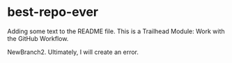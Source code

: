 # best-repo-ever

Adding some text to the README file. This is a Trailhead Module: Work with the GitHub Workflow.

NewBranch2. Ultimately, I will create an error.
